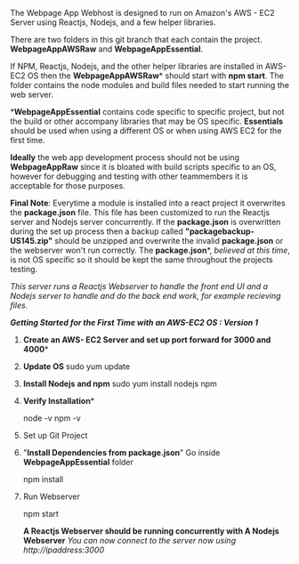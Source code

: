 The Webpage App Webhost is designed to run on Amazon's AWS - EC2 Server using Reactjs, Nodejs, and a few helper libraries.

There are two folders in this git branch that each contain the project. **WebpageAppAWSRaw** and **WebpageAppEssential**. 


If NPM, Reactjs, Nodejs, and the other helper libraries are installed in AWS-EC2 OS then the **WebpageAppAWSRaw*** should start with **npm start**. The folder contains the node modules and build files needed to start running the web server. 


***WebpageAppEssential** contains code specific to specific project, but not the build or other accompany libraries that may be OS specific. **Essentials** should be used when using a different OS or when using AWS EC2 for the first time.



**Ideally** the web app development process should not be using **WebpageAppRaw** since it is bloated with build scripts specific to an OS, however for debugging and testing with other teammembers it is acceptable for those purposes.



**Final Note**: Everytime a module is installed into a react project it overwrites the **package.json** file. This file has been customized to run the Reactjs server and Nodejs server concurrently. If the **package.json** is overwritten during the set up process then a backup called **"packagebackup-US145.zip"** should be unzipped and overwrite the invalid **package.json** or the webserver won't run correctly. The **package.json***, *believed at this time*, is not OS specific so it should be kept the same throughout the projects testing.

*This server runs a Reactjs Webserver to handle the front end UI and a Nodejs server to handle and do the back end work, for example recieving files.*






***Getting Started for the First Time with an AWS-EC2 OS : Version 1***

1. **Create an AWS- EC2 Server and set up port forward for 3000 and 4000***

2. **Update OS**
   sudo yum update  

3. **Install Nodejs and npm**
   sudo yum install nodejs npm

4. **Verify Installation***
   
   node -v
   npm -v

5. Set up Git Project

6. "**Install Dependencies from package.json**" Go inside **WebpageAppEssential** folder
   
   npm install

7. Run Webserver
   
   npm start
   
   **A Reactjs Webserver should be running concurrently with A Nodejs Webserver**
   *You can now connect to the server now using http://ipaddress:3000*
